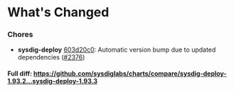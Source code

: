 # What's Changed

### Chores
- **sysdig-deploy** [603d20c0](https://github.com/sysdiglabs/charts/commit/603d20c03b3fd7646b359d8e56c162089fa4fc89): Automatic version bump due to updated dependencies ([#2376](https://github.com/sysdiglabs/charts/issues/2376))
#### Full diff: https://github.com/sysdiglabs/charts/compare/sysdig-deploy-1.93.2...sysdig-deploy-1.93.3

